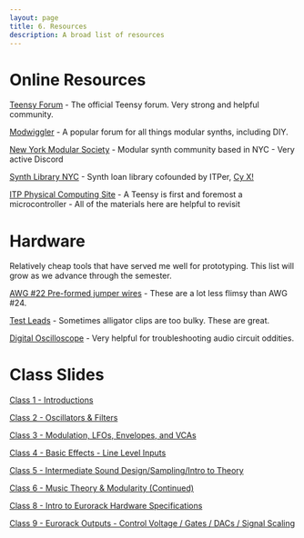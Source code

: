 ```yaml
---
layout: page
title: 6. Resources
description: A broad list of resources
---
```


# Online Resources

[Teensy Forum](https://forum.pjrc.com/index.php) - The official Teensy forum. Very strong and helpful community.

[Modwiggler](https://www.modwiggler.com/forum/index.php) - A popular forum for all things modular synths, including DIY.

[New York Modular Society](https://nyms.love/) - Modular synth community based in NYC - Very active Discord

[Synth Library NYC](https://synthlibrarynyc.org/) - Synth loan library cofounded by ITPer, [Cy X!](https://cyberwitch666.com/)

[ITP Physical Computing Site](https://itp.nyu.edu/physcomp/) - A Teensy is first and foremost a microcontroller - All of the materials here are helpful to revisit 

# Hardware

Relatively cheap tools that have served me well for prototyping. This list will grow as we advance through the semester.

[AWG #22 Pre-formed jumper wires](https://www.amazon.com/Elenco-Piece-Pre-formed-Jumper-Wire/dp/B0002H7AIG/) - These are a lot less flimsy than AWG #24.

[Test Leads](https://www.amazon.com/Goupchn-Silicone-Multimeter-Minigrabber-Electronic/dp/B0852KRNPP/) - Sometimes alligator clips are too bulky. These are great.

[Digital Oscilloscope](https://www.amazon.com/Digital-Oscilloscope-Portable-Sampling-Oscilloscopes/dp/B0BXD6JL8T/) - Very helpful for troubleshooting audio circuit oddities.

# Class Slides

[Class 1 - Introductions](https://docs.google.com/presentation/d/1BOoeiWSBALnbR51Z-VF6w6HzhsnG3HWBKPIQPT9NMss/edit?usp=sharing)

[Class 2 - Oscillators & Filters](https://docs.google.com/presentation/d/1nLoB0f5fyK9Z7QsdNIlXbR2OM0jGjDi3bsPsiZ37mSc/edit?usp=sharing)

[Class 3 - Modulation, LFOs, Envelopes, and VCAs](https://docs.google.com/presentation/d/16HeQxrTBrAhh6-371D3O_rHzLjxvYzNxhpRM7IQQQM4/edit?usp=sharing)

[Class 4 - Basic Effects - Line Level Inputs](https://docs.google.com/presentation/d/1Y68XOhlTtiGOVx2A38qLdesFD-Md8h0qHbgWtnq1xws/edit?usp=sharing)

[Class 5 - Intermediate Sound Design/Sampling/Intro to Theory](https://docs.google.com/presentation/d/1VWrumGnpVqd9XsqTVrJ6Gt85X7Y_CdbYwDz6NV9_p90/edit?usp=sharing)

[Class 6 - Music Theory & Modularity (Continued)](https://docs.google.com/presentation/d/1eqCoFlJQixJswkbWQ4IZnfcuF352OTSX2fz0pqAdE3o/edit?usp=sharing)

[Class 8 - Intro to Eurorack Hardware Specifications](https://docs.google.com/presentation/d/1FMDeHzPcB0e8AZzKNqfeGnR7hRHGrNW0yph2eRp06ko/edit?usp=sharing)

[Class 9 - Eurorack Outputs - Control Voltage / Gates / DACs / Signal Scaling](https://docs.google.com/presentation/d/1EHQNC-loGFqUiQXHunMmSipkzUJReo5eMl0qTGyNNno/edit?usp=sharing)